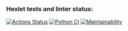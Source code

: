 ### Hexlet tests and linter status:
[![Actions Status](https://github.com/Kostyanuch-c/python-project-83/actions/workflows/hexlet-check.yml/badge.svg)](https://github.com/Kostyanuch-c/python-project-83/actions)  [![Python CI](https://github.com/Kostyanuch-c/python-project-83/actions/workflows/ci.yml/badge.svg)](https://github.com/Kostyanuch-c/python-project-83/actions/workflows/ci.yml)  [![Maintainability](https://api.codeclimate.com/v1/badges/b23b5a62d9cf63faf2bb/maintainability)](https://codeclimate.com/github/Kostyanuch-c/python-project-83/maintainability)
